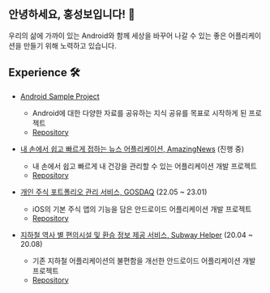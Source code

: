 ## 안녕하세요, 홍성보입니다! 👋

우리의 삶에 가까이 있는 Android와 함께 세상을 바꾸어 나갈 수 있는 좋은 어플리케이션을 만들기 위해 노력하고 있습니다.

## Experience 🛠️

* [Android Sample Project](https://nonge.oopy.io/android-sample-project)
  * Android에 대한 다양한 자료를 공유하는 지식 공유를 목표로 시작하게 된 프로젝트
  * [Repository](https://github.com/NongE?tab=repositories&q=android-sample-project)

* [내 손에서 쉽고 빠르게 접하는 뉴스 어플리케이션, AmazingNews](https://nonge.oopy.io/amazing-news) (진행 중)
  * 내 손에서 쉽고 빠르게 내 건강을 관리할 수 있는 어플리케이션 개발 프로젝트
  * [Repository](https://github.com/NongE/AmazingNews)

* [개인 주식 포트폴리오 관리 서비스, GOSDAQ](https://nonge.oopy.io/gosdaq) (22.05 ~ 23.01)
  * iOS의 기본 주식 앱의 기능을 담은 안드로이드 어플리케이션 개발 프로젝트
  * [Repository](https://github.com/NongE/GOSDAQ_Android)

* [지하철 역사 별 편의시설 및 환승 정보 제공 서비스, Subway Helper](https://nonge.oopy.io/subway-helper) (20.04 ~ 20.08)
  * 기존 지하철 어플리케이션의 불편함을 개선한 안드로이드 어플리케이션 개발 프로젝트
  * [Repository](https://github.com/NongE/Subway_Helper)
